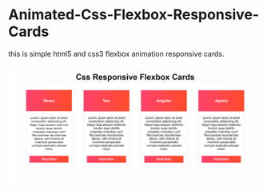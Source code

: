 # Animated-Css-Flexbox-Responsive-Cards
this is simple html5 and css3  flexbox animation responsive cards.

![](img/Capture.PNG)
